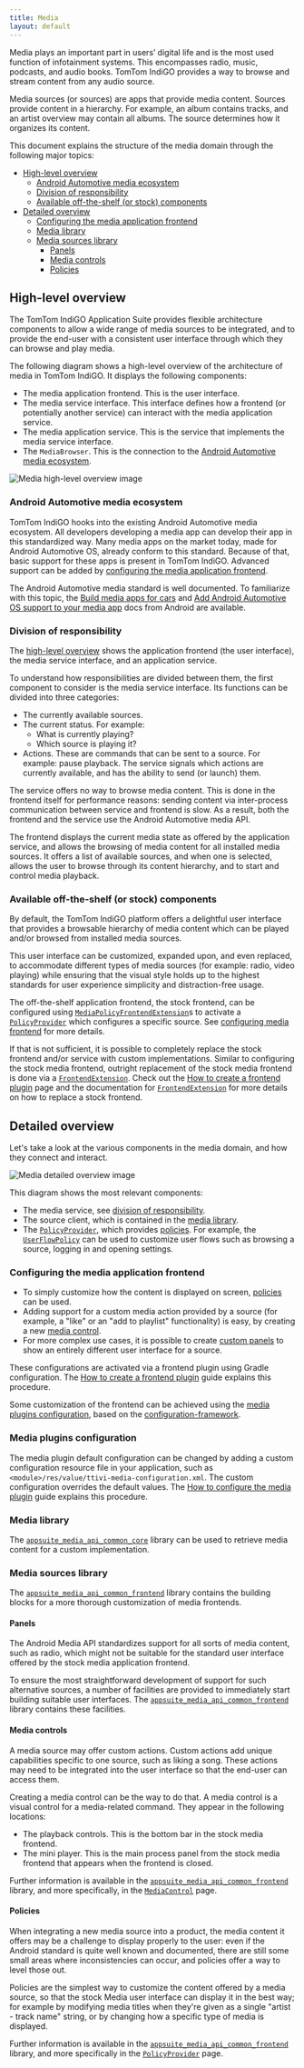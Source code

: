 ```yaml
---
title: Media
layout: default
---
```


Media plays an important part in users’ digital life and is the most used function of infotainment
systems. This encompasses radio, music, podcasts, and audio books. TomTom IndiGO provides a way to
browse and stream content from any audio source.

Media sources (or sources) are apps that provide media content. Sources provide content in a
hierarchy. For example, an album contains tracks, and an artist overview may contain all albums.
The source determines how it organizes its content.

This document explains the structure of the media domain through the following major topics:

- [High-level overview](#high-level-overview)
    - [Android Automotive media ecosystem](#android-automotive-media-ecosystem)
    - [Division of responsibility](#division-of-responsibility)
    - [Available off-the-shelf (or stock) components](#available-off-the-shelf-or-stock-components)
- [Detailed overview](#detailed-overview)
    - [Configuring the media application frontend](#configuring-the-media-application-frontend)
    - [Media library](#media-library)
    - [Media sources library](#media-sources-library)
        - [Panels](#panels)
        - [Media controls](#media-controls)
        - [Policies](#policies)

## High-level overview

The TomTom IndiGO Application Suite provides flexible architecture components to allow a wide range
of media sources to be integrated, and to provide the end-user with a consistent user interface
through which they can browse and play media.

The following diagram shows a high-level overview of the architecture of media in TomTom IndiGO. It
displays the following components:
- The media application frontend. This is the user interface.
- The media service interface. This interface defines how a frontend (or potentially another
  service) can interact with the media application service.
- The media application service. This is the service that implements the media service interface.
- The `MediaBrowser`. This is the connection to the
  [Android Automotive media ecosystem](#android-automotive-media-ecosystem).

![Media high-level overview image](images/media_domain-high-level-overview.svg)

### Android Automotive media ecosystem

TomTom IndiGO hooks into the existing Android Automotive media ecosystem. All developers developing
a media app can develop their app in this standardized way. Many media apps on the market today,
made for Android Automotive OS, already conform to this standard. Because of
that, basic support for these apps is present in TomTom IndiGO. Advanced support can be added by
[configuring the media application frontend](#configuring-the-media-application-frontend).

The Android Automotive media standard is well documented. To familiarize with this topic, the
[Build media apps for cars](https://developer.android.com/training/cars/media) and
[Add Android Automotive OS support to your media app](https://developer.android.com/training/cars/media/automotive-os)
docs from Android are available.

### Division of responsibility

The [high-level overview](#high-level-overview) shows the application frontend (the user interface),
the media service interface, and an application service.

To understand how responsibilities are divided between them, the first component to consider is
the media service interface. Its functions can be divided into three categories:
- The currently available sources.
- The current status. For example:
    - What is currently playing?
    - Which source is playing it?
- Actions. These are commands that can be sent to a source. For example: pause playback. The
  service signals which actions are currently available, and has the ability to send (or launch)
  them.

The service offers no way to browse media content. This is done in the frontend itself for
performance reasons: sending content via inter-process communication between service and frontend
is slow. As a result, both the frontend and the service use the Android Automotive media API.

The frontend displays the current media state as offered by the application service, and allows
the browsing of media content for all installed media sources. It offers a list of available
sources, and when one is selected, allows the user to browse through its content hierarchy, and to
start and control media playback.

### Available off-the-shelf (or stock) components

By default, the TomTom IndiGO platform offers a delightful user interface that provides a browsable
hierarchy of media content which can be played and/or browsed from installed media sources.

This user interface can be customized, expanded upon, and even replaced, to accommodate different
types of media sources (for example: radio, video playing) while ensuring that the visual style
holds up to the highest standards for user experience simplicity and distraction-free usage.

The off-the-shelf application frontend, the stock frontend, can be configured using
[`MediaPolicyFrontendExtension`](TTIVI_INDIGO_API)s to activate a
[`PolicyProvider`](TTIVI_INDIGO_API) which configures a specific source. See
[configuring media frontend](#configuring-the-media-application-frontend) for more details.

If that is not sufficient, it is possible to completely replace the stock frontend and/or service
with custom implementations. Similar to configuring the stock media frontend, outright replacement
of the stock media frontend is done via a [`FrontendExtension`](TTIVI_INDIGO_API). Check out the
[How to create a frontend plugin](/tomtom-indigo/documentation/tutorials-and-examples/basics/create-a-frontend-plugin)
page and the documentation for [`FrontendExtension`](TTIVI_INDIGO_API) for more details on how to
replace a stock frontend.

## Detailed overview

Let's take a look at the various components in the media domain, and how they connect and interact.

![Media detailed overview image](images/media_domain-detailed-overview.svg)

This diagram shows the most relevant components:
- The media service, see [division of responsibility](#division-of-responsibility).
- The source client, which is contained in the [media library](#media-library).
- The [`PolicyProvider`](TTIVI_INDIGO_API), which provides [policies](#policies). For example, the
  [`UserFlowPolicy`](TTIVI_INDIGO_API) can be used to customize user flows such as browsing a
  source, logging in and opening settings.

### Configuring the media application frontend

- To simply customize how the content is displayed on screen, [policies](#policies) can be used.
- Adding support for a custom media action provided by a source (for example, a "like" or an "add to
  playlist" functionality) is easy, by creating a new [media control](#media-controls).
- For more complex use cases, it is possible to create [custom panels](#panels) to show an entirely
  different user interface for a source.

These configurations are activated via a frontend plugin using Gradle configuration. The
[How to create a frontend plugin](/tomtom-indigo/documentation/tutorials-and-examples/basics/create-a-frontend-plugin)
guide explains this procedure.

Some customization of the frontend can be achieved using the [media plugins configuration](#media-plugins-configuration), 
based on the [configuration-framework](/tomtom-indigo/documentation/tutorials-and-examples/customization/use-the-configuration-framework).

### Media plugins configuration

The media plugin default configuration can be changed by adding a custom configuration resource file
in your application, such as `<module>/res/value/ttivi-media-configuration.xml`. The custom 
configuration overrides the default values. The 
[How to configure the media plugin](/tomtom-indigo/documentation/tutorials-and-examples/media/configure-the-media-plugins)
guide explains this procedure.

### Media library

The [`appsuite_media_api_common_core`](TTIVI_INDIGO_API) library can be used to retrieve media
content for a custom implementation.

### Media sources library

The [`appsuite_media_api_common_frontend`](TTIVI_INDIGO_API) library contains the building blocks
for a more thorough customization of media frontends.

#### Panels

The Android Media API standardizes support for all sorts of media content, such as radio, which
might not be suitable for the standard user interface offered by the stock media application
frontend.

To ensure the most straightforward development of support for such alternative sources, a number
of facilities are provided to immediately start building suitable user interfaces.
The [`appsuite_media_api_common_frontend`](TTIVI_INDIGO_API) library contains these facilities.

#### Media controls

A media source may offer custom actions. Custom actions add unique capabilities
specific to one source, such as liking a song. These actions may need to be integrated into the
user interface so that the end-user can access them.

Creating a media control can be the way to do that. A media control is a visual control for a
media-related command. They appear in the following locations:
- The playback controls. This is the bottom bar in the stock media frontend.
- The mini player. This is the main process panel from the stock media frontend that appears when the
  frontend is closed.

Further information is available in the [`appsuite_media_api_common_frontend`](TTIVI_INDIGO_API)
library, and more specifically, in the [`MediaControl`](TTIVI_INDIGO_API) page.

#### Policies

When integrating a new media source into a product, the media content it offers may be a challenge
to display properly to the user: even if the Android standard is quite well known and documented,
there are still some small areas where inconsistencies can occur, and policies offer a way to level
those out.

Policies are the simplest way to customize the content offered by a media source, so that the
stock Media user interface can display it in the best way; for example by modifying media titles
when they're given as a single "artist - track name" string, or by changing how a specific type of
media is displayed.

Further information is available in the [`appsuite_media_api_common_frontend`](TTIVI_INDIGO_API)
library, and more specifically in the [`PolicyProvider`](TTIVI_INDIGO_API) page.
